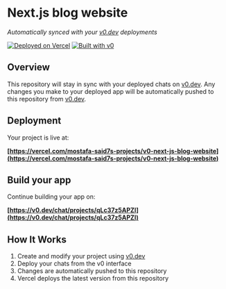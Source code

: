 # Next.js blog website

*Automatically synced with your [v0.dev](https://v0.dev) deployments*

[![Deployed on Vercel](https://img.shields.io/badge/Deployed%20on-Vercel-black?style=for-the-badge&logo=vercel)](https://vercel.com/mostafa-said7s-projects/v0-next-js-blog-website)
[![Built with v0](https://img.shields.io/badge/Built%20with-v0.dev-black?style=for-the-badge)](https://v0.dev/chat/projects/qLc37z5APZl)

## Overview

This repository will stay in sync with your deployed chats on [v0.dev](https://v0.dev).
Any changes you make to your deployed app will be automatically pushed to this repository from [v0.dev](https://v0.dev).

## Deployment

Your project is live at:

**[https://vercel.com/mostafa-said7s-projects/v0-next-js-blog-website](https://vercel.com/mostafa-said7s-projects/v0-next-js-blog-website)**

## Build your app

Continue building your app on:

**[https://v0.dev/chat/projects/qLc37z5APZl](https://v0.dev/chat/projects/qLc37z5APZl)**

## How It Works

1. Create and modify your project using [v0.dev](https://v0.dev)
2. Deploy your chats from the v0 interface
3. Changes are automatically pushed to this repository
4. Vercel deploys the latest version from this repository